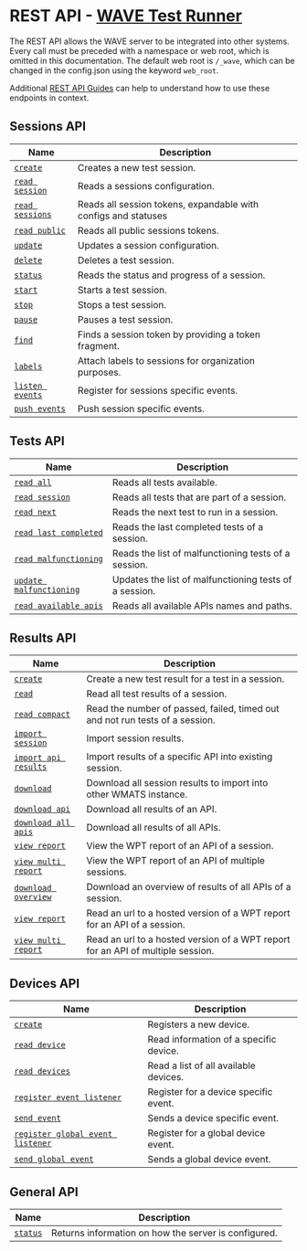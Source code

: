 # REST API - [WAVE Test Runner](../README.md)

The REST API allows the WAVE server to be integrated into other systems. Every
call must be preceded with a namespace or web root, which is omitted in this
documentation. The default web root is `/_wave`, which can be changed in the
config.json using the keyword `web_root`.

Additional [REST API Guides](./guides/README.md) can help to understand how to
use these endpoints in context.

## Sessions API <a name="sessions-api"></a>

| Name                                               | Description                                                    |
| -------------------------------------------------- | -------------------------------------------------------------- |
| [`create`](./sessions-api/create.md)               | Creates a new test session.                                    |
| [`read session`](./sessions-api/read.md)           | Reads a sessions configuration.                                |
| [`read sessions`](./sessions-api/read_sessions.md) | Reads all session tokens, expandable with configs and statuses |
| [`read public`](./sessions-api/read-public.md)     | Reads all public sessions tokens.                              |
| [`update`](./sessions-api/update.md)               | Updates a session configuration.                               |
| [`delete`](./sessions-api/delete.md)               | Deletes a test session.                                        |
| [`status`](./sessions-api/status.md)               | Reads the status and progress of a session.                    |
| [`start`](./sessions-api/control.md#start)         | Starts a test session.                                         |
| [`stop`](./sessions-api/control.md#stop)           | Stops a test session.                                          |
| [`pause`](./sessions-api/control.md#pause)         | Pauses a test session.                                         |
| [`find`](./sessions-api/find.md)                   | Finds a session token by providing a token fragment.           |
| [`labels`](./sessions-api/labels.md)               | Attach labels to sessions for organization purposes.           |
| [`listen events`](./sessions-api/events.md)        | Register for sessions specific events.                         |
| [`push events`](./sessions-api/events.md)          | Push session specific events.                                  |

## Tests API <a name="tests-api"></a>

| Name                                                            | Description                                            |
| --------------------------------------------------------------- | ------------------------------------------------------ |
| [`read all`](./tests-api/read-all.md)                           | Reads all tests available.                             |
| [`read session`](./tests-api/read-session.md)                   | Reads all tests that are part of a session.            |
| [`read next`](./tests-api/read-next.md)                         | Reads the next test to run in a session.               |
| [`read last completed`](./tests-api/read-last-completed.md)     | Reads the last completed tests of a session.           |
| [`read malfunctioning`](./tests-api/read-malfunctioning.md)     | Reads the list of malfunctioning tests of a session.   |
| [`update malfunctioning`](./tests-api/update-malfunctioning.md) | Updates the list of malfunctioning tests of a session. |
| [`read available apis`](./tests-api/read-available-apis.md)     | Reads all available APIs names and paths.              |

## Results API <a name="results-api"></a>

| Name                                                                     | Description                                                                     |
| ------------------------------------------------------------------------ | ------------------------------------------------------------------------------- |
| [`create`](./results-api/create.md)                                      | Create a new test result for a test in a session.                               |
| [`read`](./results-api/read.md)                                          | Read all test results of a session.                                             |
| [`read compact`](./results-api/read-compact.md)                          | Read the number of passed, failed, timed out and not run tests of a session.    |
| [`import session`](./results-api/import.md#1-import-session)             | Import session results.                                                         |
| [`import api results`](./results-api/import.md#2-import-api-results)     | Import results of a specific API into existing session.                         |
| [`download`](./results-api/download.md#1-download)                       | Download all session results to import into other WMATS instance.               |
| [`download api`](./results-api/download.md#2-download-api)               | Download all results of an API.                                                 |
| [`download all apis`](./results-api/download.md#3-download-all-apis)     | Download all results of all APIs.                                               |
| [`view report`](./results-api/download.md#4-download-report)             | View the WPT report of an API of a session.                                     |
| [`view multi report`](./results-api/download.md#5-download-multi-report) | View the WPT report of an API of multiple sessions.                             |
| [`download overview`](./results-api/download.md#6-download-overview)     | Download an overview of results of all APIs of a session.                       |
| [`view report`](./results-api/view.md#1-view-report)                     | Read an url to a hosted version of a WPT report for an API of a session.        |
| [`view multi report`](./results-api/view.md#2-view-multi-report)         | Read an url to a hosted version of a WPT report for an API of multiple session. |

## Devices API <a name="devices-api"></a>

| Name                                                                 | Description                            |
| -------------------------------------------------------------------- | -------------------------------------- |
| [`create`](./devices-api/create.md)                                  | Registers a new device.                |
| [`read device`](./devices-api/read-device.md)                        | Read information of a specific device. |
| [`read devices`](./devices-api/read-devices.md)                      | Read a list of all available devices.  |
| [`register event listener`](./devices-api/register.md)               | Register for a device specific event.  |
| [`send event`](./devices-api/send-event.md)                          | Sends a device specific event.         |
| [`register global event listener`](./devices-api/register-global.md) | Register for a global device event.    |
| [`send global event`](./devices-api/send-global-event.md)            | Sends a global device event.           |

## General API <a name="general-api"></a>

| Name                                | Description                                          |
| ----------------------------------- | ---------------------------------------------------- |
| [`status`](./general-api/status.md) | Returns information on how the server is configured. |
